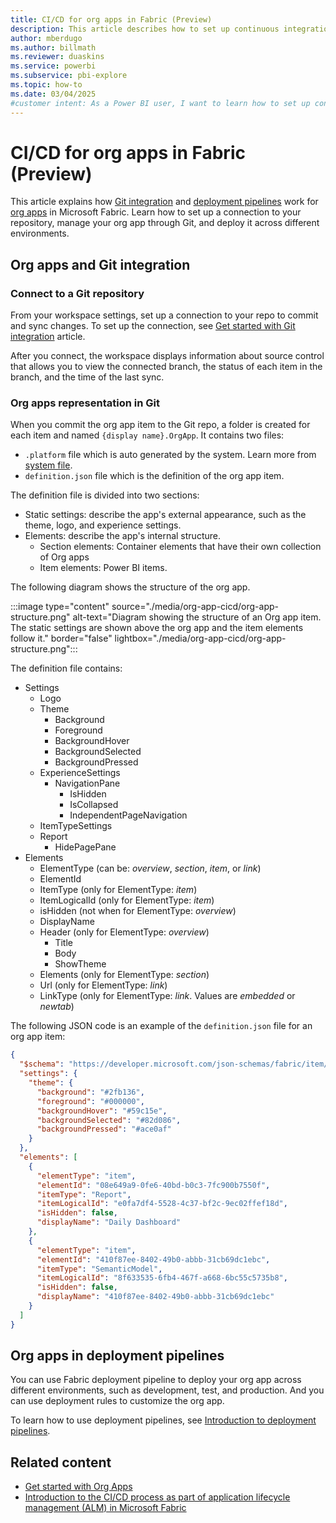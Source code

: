 ```yaml
---
title: CI/CD for org apps in Fabric (Preview)
description: This article describes how to set up continuous integration and delivery (CI/CD) for org apps in Microsoft Fabric.
author: mberdugo
ms.author: billmath
ms.reviewer: duaskins
ms.service: powerbi
ms.subservice: pbi-explore
ms.topic: how-to
ms.date: 03/04/2025
#customer intent: As a Power BI user, I want to learn how to set up continuous integration and delivery (CI/CD) for org apps in Microsoft Fabric so that I can automate the deployment process.
---
```


# CI/CD for org apps in Fabric (Preview)

This article explains how [Git integration](/fabric/cicd/git-integration/intro-to-git-integration) and [deployment pipelines](/fabric/cicd/deployment-pipelines/intro-to-deployment-pipelines) work for [org apps](./org-app-items.md) in Microsoft Fabric. Learn how to set up a connection to your repository, manage your org app through Git, and deploy it across different environments.

## Org apps and Git integration

### Connect to a Git repository

From your workspace settings, set up a connection to your repo to commit and sync changes. To set up the connection, see [Get started with Git integration](/fabric/cicd/git-integration/git-get-started) article. 

After you connect, the workspace displays information about source control that allows you to view the connected branch, the status of each item in the branch, and the time of the last sync.

### Org apps representation in Git

When you commit the org app item to the Git repo, a folder is created for each item and named  `{display name}.OrgApp`. It contains two files:

- `.platform` file which is auto generated by the system. Learn more from [system file](/fabric/cicd/git-integration/source-code-format#automatically-generated-system-files).
- `definition.json` file which is the definition of the org app item. 
<!--- Learn more about [Mirrored database item definition](/rest/api/fabric/articles/item-management/definitions/mirrored-database-definition) --->

The definition file is divided into two sections:

- Static settings: describe the app's external appearance, such as the theme, logo, and experience settings.
- Elements: describe the app's internal structure.
  - Section elements: Container elements that have their own collection of Org apps
  - Item elements: Power BI items.

The following diagram shows the structure of the org app.

:::image type="content" source="./media/org-app-cicd/org-app-structure.png" alt-text="Diagram showing the structure of an Org app item. The static settings are shown above the org app and the item elements follow it." border="false" lightbox="./media/org-app-cicd/org-app-structure.png":::

The definition file contains:

- Settings
  - Logo
  - Theme
    - Background
    - Foreground
    - BackgroundHover
    - BackgroundSelected
    - BackgroundPressed
  - ExperienceSettings
    - NavigationPane
      - IsHidden
      - IsCollapsed
      - IndependentPageNavigation
  - ItemTypeSettings
  - Report
    - HidePagePane
- Elements
  - ElementType (can be: *overview*, *section*, *item*, or *link*)
  - ElementId
  - ItemType (only for ElementType: *item*)
  - ItemLogicalId (only for ElementType: *item*)
  - isHidden (not when for ElementType: *overview*)
  - DisplayName
  - Header (only for ElementType: *overview*)
    - Title
    - Body
    - ShowTheme
  - Elements (only for ElementType: *section*)
  - Url (only for ElementType: *link*)
  - LinkType (only for ElementType: *link*. Values are *embedded* or *newtab*)

The following JSON code is an example of the `definition.json` file for an org app item:

```json
{
  "$schema": "https://developer.microsoft.com/json-schemas/fabric/item/orgapp/definition/orgAppDefinition/1.0.0/schema.json",
  "settings": {
    "theme": {
      "background": "#2fb136",
      "foreground": "#000000",
      "backgroundHover": "#59c15e",
      "backgroundSelected": "#82d086",
      "backgroundPressed": "#ace0af"
    }
  },
  "elements": [
    {
      "elementType": "item",
      "elementId": "08e649a9-0fe6-40bd-b0c3-7fc900b7550f",
      "itemType": "Report",
      "itemLogicalId": "e0fa7df4-5528-4c37-bf2c-9ec02ffef18d",
      "isHidden": false,
      "displayName": "Daily Dashboard"
    },
    {
      "elementType": "item",
      "elementId": "410f87ee-8402-49b0-abbb-31cb69dc1ebc",
      "itemType": "SemanticModel",
      "itemLogicalId": "8f633535-6fb4-467f-a668-6bc55c5735b8",
      "isHidden": false,
      "displayName": "410f87ee-8402-49b0-abbb-31cb69dc1ebc"
    }
  ]
}
```

## Org apps in deployment pipelines

You can use Fabric deployment pipeline to deploy your org app across different environments, such as development, test, and production. And you can use deployment rules to customize the org app.

To learn how to use deployment pipelines, see [Introduction to deployment pipelines](/fabric/cicd/deployment-pipelines/intro-to-deployment-pipelines).

## Related content

- [Get started with Org Apps](./org-app-items.md)
- [Introduction to the CI/CD process as part of application lifecycle management (ALM) in Microsoft Fabric](/fabric/cicd/cicd-overview)
